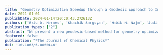 ```yaml
---
title: "Geometry Optimization Speedup through a Geodesic Approach to Internal Coordinates"
date: 2021-01-01
publishDate: 2024-01-14T20:20:43.272613Z
authors: ["Eric D. Hermes", "Khachik Sargsyan", "Habib N. Najm", "Judit Zádor"]
publication_types: ["2"]
abstract: "We present a new geodesic-based method for geometry optimization in a basis set of redundant internal coordinates. Our method updates the molecular geometry by following the geodesic generated by a displacement vector on the internal coordinate manifold, which dramatically reduces the number of steps required to converge to a minimum. Our method can be implemented in any existing optimization code, requiring only implementation of derivatives of the Wilson B-matrix and the ability to numerically solve an ordinary differential equation."
featured: false
publication: "*The Journal of Chemical Physics*"
doi: "10.1063/5.0060146"
---
```


